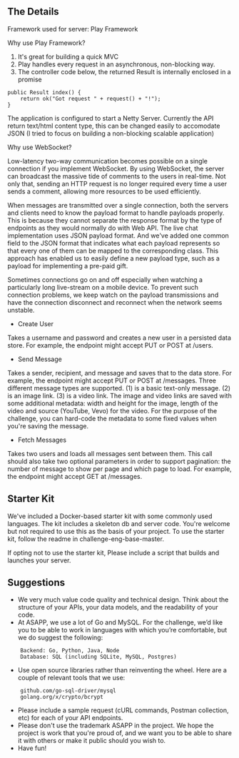 The Details
-----------

Framework used for server: Play Framework

Why use Play Framework?
1) It's great for building a quick MVC
2) Play handles every request in an asynchronous, non-blocking way.
3) The controller code below, the returned Result is internally enclosed in a promise
~~~~~~~~~~~~~~~~~~~~~~~~~~~~~~~~~~~~~~~~~~~~~~~~
public Result index() {
    return ok("Got request " + request() + "!");
}
~~~~~~~~~~~~~~~~~~~~~~~~~~~~~~~~~~~~~~~~~~~~~~~~~

The application is configured to start a Netty Server.
Currently the API return text/html content type, this can be changed easily to accomodate JSON (I tried to focus on building a non-blocking scalable application)

Why use WebSocket?

Low-latency two-way communication becomes possible on a single connection if you implement WebSocket. By using WebSocket, the server can broadcast the massive tide of comments to the users in real-time. Not only that, sending an HTTP request is no longer required every time a user sends a comment, allowing more resources to be used efficiently.

When messages are transmitted over a single connection, both the servers and clients need to know the payload format to handle payloads properly. This is because they cannot separate the response format by the type of endpoints as they would normally do with Web API. The live chat implementation uses JSON payload format. And we've added one common field to the JSON format that indicates what each payload represents so that every one of them can be mapped to the corresponding class. This approach has enabled us to easily define a new payload type, such as a payload for implementing a pre-paid gift.

Sometimes connections go on and off especially when watching a particularly long live-stream on a mobile device. To prevent such connection problems, we keep watch on the payload transmissions and have the connection disconnect and reconnect when the network seems unstable.
* Create User
	
Takes a username and password and creates a new user in a persisted data store. For example, the endpoint might accept PUT or POST at /users.

* Send Message

Takes a sender, recipient, and message and saves that to the data store. For example, the endpoint might accept PUT or POST at /messages. Three different message types are supported. (1) is a basic text-only message. (2) is an image link. (3) is a video link. The image and video links are saved with some additional metadata: width and height for the image, length of the video and source (YouTube, Vevo) for the video. For the purpose of the challenge, you can hard-code the metadata to some fixed values when you're saving the message.

* Fetch Messages

Takes two users and loads all messages sent between them. This call should also take two optional parameters in order to support pagination: the number of message to show per page and which page to load. For example, the endpoint might accept GET at /messages.



Starter Kit
-----------
We've included a Docker-based starter kit with some commonly used languages. The kit includes a skeleton db and server code. You're welcome but not required to use this as the basis of your project. To use the starter kit, follow the readme in challenge-eng-base-master.

If opting not to use the starter kit, Please include a script that builds and launches your server.


Suggestions
-----------

* We very much value code quality and technical design. Think about the structure of your APIs, your data models, and the readability of your code.
* At ASAPP, we use a lot of Go and MySQL. For the challenge, we’d like you to be able to work in languages with which you’re comfortable, but we do suggest the following:
```
    Backend: Go, Python, Java, Node
    Database: SQL (including SQLite, MySQL, Postgres)
```
* Use open source libraries rather than reinventing the wheel. Here are a couple of relevant tools that we use:
```
    github.com/go-sql-driver/mysql
    golang.org/x/crypto/bcrypt
```
* Please include a sample request (cURL commands, Postman collection, etc) for each of your API endpoints.
* Please don't use the trademark ASAPP in the project. We hope the project is work that you're proud of, and we want you to be able to share it with others or make it public should you wish to.
* Have fun!
